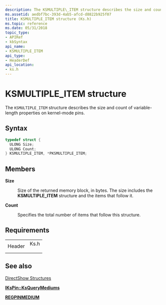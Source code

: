 ```yaml
---
description: The KSMULTIPLE\_ITEM structure describes the size and count of variable-length properties on kernel-mode pins.
ms.assetid: aedbf7bc-393d-4ab5-afcd-d8822b925f07
title: KSMULTIPLE_ITEM structure (Ks.h)
ms.topic: reference
ms.date: 05/31/2018
topic_type: 
- APIRef
- kbSyntax
api_name: 
- KSMULTIPLE_ITEM
api_type: 
- HeaderDef
api_location: 
- ks.h
---
```


# KSMULTIPLE\_ITEM structure

The `KSMULTIPLE_ITEM` structure describes the size and count of variable-length properties on kernel-mode pins.

## Syntax


```C++
typedef struct {
  ULONG Size;
  ULONG Count;
} KSMULTIPLE_ITEM, *PKSMULTIPLE_ITEM;
```



## Members

<dl> <dt>

**Size**
</dt> <dd>

Size of the returned memory block, in bytes. The size includes the **KSMULTIPLE\_ITEM** structure and the items that follow it.

</dd> <dt>

**Count**
</dt> <dd>

Specifies the total number of items that follow this structure.

</dd> </dl>

## Requirements



|                   |                                                                                 |
|-------------------|---------------------------------------------------------------------------------|
| Header<br/> | <dl> <dt>Ks.h</dt> </dl> |



## See also

<dl> <dt>

[DirectShow Structures](directshow-structures.md)
</dt> <dt>

[**IKsPin::KsQueryMediums**](ikspin-ksquerymediums.md)
</dt> <dt>

[**REGPINMEDIUM**](/windows/desktop/api/strmif/ns-strmif-regpinmedium)
</dt> </dl>

 

 




